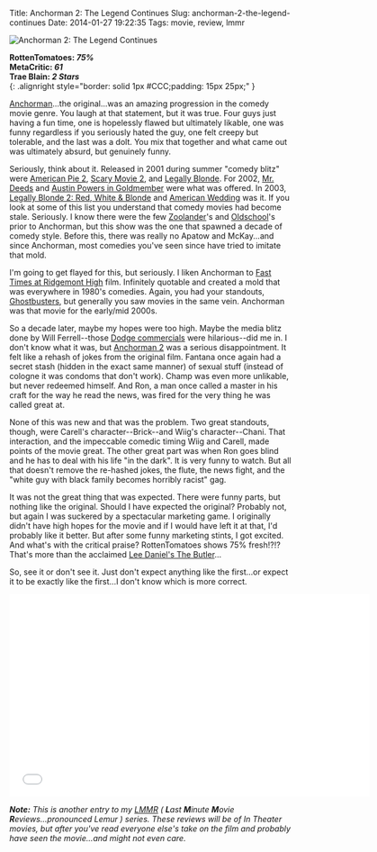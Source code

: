 Title: Anchorman 2: The Legend Continues
Slug: anchorman-2-the-legend-continues
Date: 2014-01-27 19:22:35
Tags: movie, review, lmmr

![Anchorman 2: The Legend Continues]({filename}../static/images/2014/anchorman2-title.jpg "Anchorman 2: The Legend Continues")

**RottenTomatoes: _75%_**<br />
**MetaCritic: _61_**<br />
**Trae Blain: _2 Stars_**<br />
{: .alignright style="border: solid 1px #CCC;padding: 15px 25px;" }

[Anchorman][]...the original...was an amazing progression in the comedy movie
genre.  You laugh at that statement, but it was true.  Four guys just having a
fun time, one is hopelessly flawed but ultimately likable, one was funny
regardless if you seriously hated the guy, one felt creepy but tolerable, and
the last was a dolt.  You mix that together and what came out was ultimately
absurd, but genuinely funny.  

Seriously, think about it.  Released in 2001 during summer "comedy blitz" were
[American Pie 2][pie2], [Scary Movie 2][scary2], and [Legally Blonde][blonde].
 For 2002, [Mr. Deeds][deeds] and [Austin Powers in Goldmember][goldmember]
were what was offered.  In 2003,
[Legally Blonde 2: Red, White & Blonde][blonde2] and
[American Wedding][wedding] was it.  If you look at some of this list you
understand that comedy movies had become stale.  Seriously.  I know there were
the few [Zoolander][zoo]'s and [Oldschool][oldschool]'s prior to Anchorman,
but this show was the one that spawned a decade of comedy style.  Before this,
there was really no Apatow and McKay...and since Anchorman, most comedies
you've seen since have tried to imitate that mold.

I'm going to get flayed for this, but seriously.  I liken Anchorman to
[Fast Times at Ridgemont High][fasttimes] film.  Infinitely quotable and
created a mold that was everywhere in 1980's comedies.  Again, you had your
standouts, [Ghostbusters][ghosts], but generally you saw movies in the same
vein.  Anchorman was that movie for the early/mid 2000s.

So a decade later, maybe my hopes were too high.  Maybe the media blitz done
by Will Ferrell--those [Dodge commercials][dodge] were hilarious--did me in. I
don't know what it was, but [Anchorman 2][two] was a serious disappointment. 
It felt like a rehash of jokes from the original film.  Fantana once again had
a secret stash (hidden in the exact same manner) of sexual stuff (instead of
cologne it was condoms that don't work).  Champ was even more unlikable, but
never redeemed himself.  And Ron, a man once called a master in his craft for
the way he read the news, was fired for the very thing he was called great at.

None of this was new and that was the problem.  Two great standouts, though,
were Carell's character--Brick--and Wiig's character--Chani.  That
interaction, and the impeccable comedic timing Wiig and Carell, made points of
the movie great.  The other great part was when Ron goes blind and he has to
deal with his life "in the dark".  It is very funny to watch.   But all that
doesn't remove the re-hashed jokes, the flute, the news fight, and the "white
guy with black family becomes horribly racist" gag.

It was not the great thing that was expected.  There were funny parts, but
nothing like the original.  Should I have expected the original?  Probably
not, but again I was suckered by a spectacular marketing game.  I originally
didn't have high hopes for the movie and if I would have left it at that, I'd
probably like it better.  But after some funny marketing stints, I got excited.
 And what's with the critical praise?  RottenTomatoes shows 75% fresh!?!?
 That's more than the acclaimed [Lee Daniel's The Butler][butler]...

So, see it or don't see it.  Just don't expect anything like the first...or
expect it to be exactly like the first...I don't know which is more correct.

<iframe width="640" height="360" src="//www.youtube-nocookie.com/embed/Elczv0ghqw0?rel=0" frameborder="0" allowfullscreen></iframe>

_**Note:** This is another entry to my [LMMR][] ( **L**ast **M**inute 
**M**ovie **R**eviews...pronounced Lemur ) series.  These reviews will be of
In Theater movies, but after you've read everyone else's take on the film and
probably have seen the movie...and might not even care._

[pie2]: http://www.rottentomatoes.com/m/american_pie_2/
[scary2]: http://www.rottentomatoes.com/m/scary_movie_2/
[blonde]: http://www.rottentomatoes.com/m/legally_blonde/
[deeds]: http://www.rottentomatoes.com/m/mr_deeds/
[goldmember]: http://www.rottentomatoes.com/m/austin_powers_in_goldmember/
[blonde2]: http://www.rottentomatoes.com/m/legally_blonde_2_red_white_and_blonde/
[wedding]: http://www.rottentomatoes.com/m/american_wedding/
[zoo]: http://www.rottentomatoes.com/m/zoolander/
[oldschool]: http://www.rottentomatoes.com/m/old_school/
[fasttimes]: http://www.rottentomatoes.com/m/fast_times_at_ridgemont_high/
[ghosts]: http://www.rottentomatoes.com/m/ghostbusters/
[dodge]: https://www.youtube.com/watch?v=ZzfVT6j_1dY
[two]: http://www.rottentomatoes.com/m/anchorman_2_the_legend_continues/
[butler]: http://www.rottentomatoes.com/m/lee_daniels_the_butler/
[anchorman]: http://www.rottentomatoes.com/m/anchorman/
[lmmr]: /tags/lmmr/
